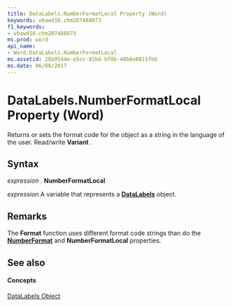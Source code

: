 ```yaml
---
title: DataLabels.NumberFormatLocal Property (Word)
keywords: vbawd10.chm207488073
f1_keywords:
- vbawd10.chm207488073
ms.prod: word
api_name:
- Word.DataLabels.NumberFormatLocal
ms.assetid: 28b0544e-e5cc-81bd-bf0b-48b6a8015fbb
ms.date: 06/08/2017
---
```



# DataLabels.NumberFormatLocal Property (Word)

Returns or sets the format code for the object as a string in the language of the user. Read/write  **Variant** .


## Syntax

 _expression_ . **NumberFormatLocal**

 _expression_ A variable that represents a **[DataLabels](Word.DataLabels.md)** object.


## Remarks

The  **Format** function uses different format code strings than do the **[NumberFormat](Word.DataLabels.NumberFormat.md)** and **NumberFormatLocal** properties.


## See also


#### Concepts


[DataLabels Object](Word.DataLabels.md)

